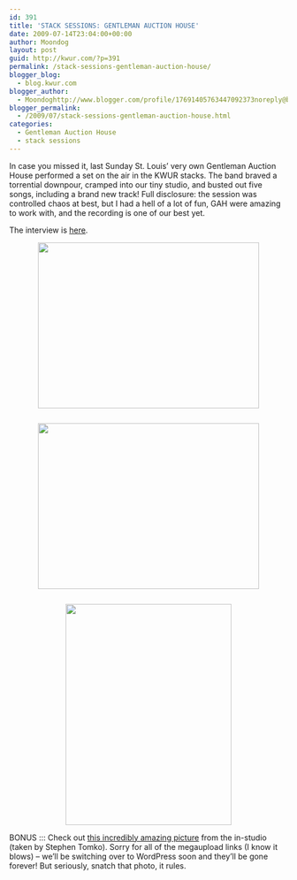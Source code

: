 ```yaml
---
id: 391
title: 'STACK SESSIONS: GENTLEMAN AUCTION HOUSE'
date: 2009-07-14T23:04:00+00:00
author: Moondog
layout: post
guid: http://kwur.com/?p=391
permalink: /stack-sessions-gentleman-auction-house/
blogger_blog:
  - blog.kwur.com
blogger_author:
  - Moondoghttp://www.blogger.com/profile/17691405763447092373noreply@blogger.com
blogger_permalink:
  - /2009/07/stack-sessions-gentleman-auction-house.html
categories:
  - Gentleman Auction House
  - stack sessions
---
```

<div class="pf-content">
  <p>
    In case you missed it, last Sunday St. Louis&#8217; very own Gentleman Auction House performed a set on the air in the KWUR stacks. The band braved a torrential downpour, cramped into our tiny studio, and busted out five songs, including a brand new track! Full disclosure: the session was controlled chaos at best, but I had a hell of a lot of fun, GAH were amazing to work with, and the recording is one of our best yet.
  </p>
  
  <p>
    The interview is <a href="http://www.megaupload.com/?d=A60SM6WG">here</a>.
  </p>
  
  <p>
    <a onblur="try {parent.deselectBloggerImageGracefully();} catch(e) {}" href="http://www.kwur.com/blog/uploaded_images/IMG_1495-776743.JPG"><img style="margin: 0px auto 10px; display: block; text-align: center; cursor: pointer; width: 400px; height: 300px;" src="http://www.kwur.com/blog/uploaded_images/IMG_1495-776298.JPG" alt="" border="0" /></a><br /><a onblur="try {parent.deselectBloggerImageGracefully();} catch(e) {}" href="http://www.kwur.com/blog/uploaded_images/IMG_1504-704226.JPG"><img style="margin: 0px auto 10px; display: block; text-align: center; cursor: pointer; width: 400px; height: 300px;" src="http://www.kwur.com/blog/uploaded_images/IMG_1504-703810.JPG" alt="" border="0" /></a><br /><a onblur="try {parent.deselectBloggerImageGracefully();} catch(e) {}" href="http://www.kwur.com/blog/uploaded_images/IMG_1507-734874.JPG"><img style="margin: 0px auto 10px; display: block; text-align: center; cursor: pointer; width: 300px; height: 400px;" src="http://www.kwur.com/blog/uploaded_images/IMG_1507-734492.JPG" alt="" border="0" /></a>
  </p>
  
  <p>
    BONUS ::: Check out <a href="http://www.megaupload.com/?d=OJ530V58">this incredibly amazing picture</a> from the in-studio (taken by Stephen Tomko). Sorry for all of the megaupload links (I know it blows) &#8211; we&#8217;ll be switching over to WordPress soon and they&#8217;ll be gone forever! But seriously, snatch that photo, it rules.
  </p>
</div>